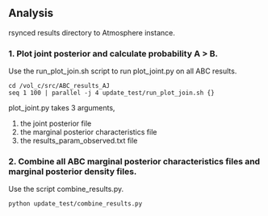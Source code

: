## Analysis

rsynced results directory to Atmosphere instance.

### 1. Plot joint posterior and calculate probability A > B.
Use the run_plot_join.sh script to run plot_joint.py on all ABC results.

```
cd /vol_c/src/ABC_results_AJ
seq 1 100 | parallel -j 4 update_test/run_plot_join.sh {}
```

plot_joint.py takes 3 arguments, 
1. the joint posterior file
2. the marginal posterior characteristics file
3. the results_param_observed.txt file

### 2. Combine all ABC marginal posterior characteristics files and marginal posterior density files.
Use the script combine_results.py.

```
python update_test/combine_results.py
```